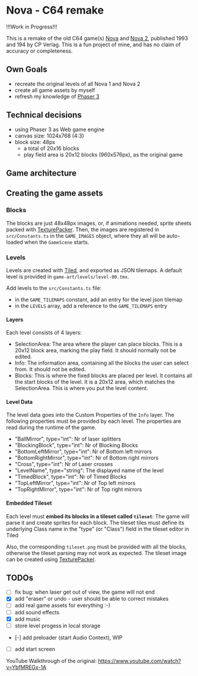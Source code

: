 # Nova - C64 remake

!!!Work in Progress!!!

This is a remake of the old C64 game(s) [Nova](https://www.lemon64.com/game/nova) and [Nova 2](https://www.lemon64.com/game/nova-2), published 1993 and 194 by CP Verlag. This is a
fun project of mine, and has no claim of accuracy or completeness.

## Own Goals

- recreate the original levels of all Nova 1 and Nova 2
- create all game assets by myself
- refresh my knowledge of [Phaser 3](https://phaser.io/)


## Technical decisions

- using Phaser 3 as Web game engine
- canvas size: 1024x768 (4:3)
- block size: 48px
	- a total of 20x16 blocks
	- play field area is 20x12 blocks (960x576px), as the original game

## Game architecture


## Creating the game assets

### Blocks

The blocks are just 48x48px images, or, if animations needed,
sprite sheets packed with [TexturePacker](https://www.codeandweb.com/texturepacker).
Then, the images are registered in `src/Constants.ts` in the `GAME_IMAGES` object, where they all will
be auto-loaded when the `GameScene` starts.

### Levels

Levels are created with [Tiled](https://www.mapeditor.org/), and exported as JSON tilemaps.
A default level is provided in `game-art/levels/level-00.tmx`.

Add levels to the `src/Constants.ts` file:

- in the `GAME_TILEMAPS` constant, add an entry for the level json tilemap
- in the `LEVELS` array, add a reference to the `GAME_TILEMAPS` entry

#### Layers

Each level consists of 4 layers:

- SelectionArea: The area where the player can place blocks. This is a 20x12 block area, marking the play field.
  It should normally not be edited.
- Info: The information area, containing all the blocks the user can select from. It should not be edited.
- Blocks: This is where the fixed blocks are placed per level. It contains all the start blocks of the level.
  It is a 20x12 area, which matches the SelectionArea. This is where you put the level content.

#### Level Data

The level data goes into the Custom Properties of the `Info` layer. The following properties must be
provided by each level. The properties are read during the runtime of the game.

- "BallMirror", type="int": Nr of laser splitters
- "BlockingBlock", type="int": Nr of Blocking Blocks
- "BottomLeftMirror", type="int": Nr of Bottom left mirrors
- "BottomRightMirror", type="int": Nr of Bottom right mirrors
- "Cross", type="int": Nr of Laser crosses
- "LevelName", type="string": The displayed name of the level
- "TimedBlock", type="int": Nr of Timed Blocks
- "TopLeftMirror", type="int": Nr of Top left mirrors
- "TopRightMirror", type="int": Nr of Top right mirrors

#### Embedded Tileset

Each level must **embed its blocks in a tileset called `tileset`**: The game will parse it and
create sprites for each block. The tileset tiles must define its underlying Class name in the
"type" (or "Class") field in the tileset editor in Tiled

Also, the corresponding `tileset.png` must be provided with all the blocks, otherwise the
tileset parsing may not work as expected. The tileset image can be created using [TexturePacker](https://www.codeandweb.com/texturepacker).

## TODOs

- [ ] fix bug: when laser get out of view, the game will not end
- [x] add "eraser" or undo - user should be able to correct mistakes
- [ ] add real game assets for everything :-)
- [ ] add sound effects
- [x] add music
- [ ] store level progess in local storage
- [-] add preloader (start Audio Context), WIP
- [ ] add start screen


YouTube Walkthrough of the original:
https://www.youtube.com/watch?v=YbfMREGx-1A



